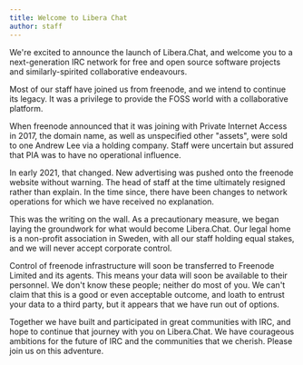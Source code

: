```yaml
---
title: Welcome to Libera Chat
author: staff
---
```


We're excited to announce the launch of Libera.Chat, and welcome you to a
next-generation IRC network for free and open source software projects and
similarly-spirited collaborative endeavours.

Most of our staff have joined us from freenode, and we intend to continue
its legacy. It was a privilege to provide the FOSS world with a collaborative
platform.

When freenode announced that it was joining with Private Internet Access in
2017, the domain name, as well as unspecified other "assets", were sold to one
Andrew Lee via a holding company. Staff were uncertain but assured that PIA
was to have no operational influence.

In early 2021, that changed. New advertising was pushed onto the freenode
website without warning. The head of staff at the time ultimately resigned
rather than explain. In the time since, there have been changes to network
operations for which we have received no explanation.

This was the writing on the wall. As a precautionary measure, we began laying
the groundwork for what would become Libera.Chat. Our legal home is a
non-profit association in Sweden, with all our staff holding equal stakes,
and we will never accept corporate control.

Control of freenode infrastructure will soon be transferred to Freenode Limited
and its agents. This means your data will soon be available to their personnel.
We don't know these people; neither do most of you. We can't claim that this
is a good or even acceptable outcome, and loath to entrust your data to a
third party, but it appears that we have run out of options.

Together we have built and participated in great communities with IRC, and
hope to continue that journey with you on Libera.Chat. We have courageous
ambitions for the future of IRC and the communities that we cherish.
Please join us on this adventure.
